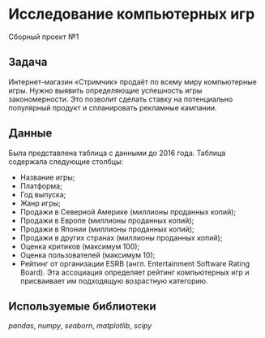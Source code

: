 # Исследование компьютерных игр
Сборный проект №1

## Задача
Интернет-магазин «Стримчик» продаёт по всему миру компьютерные игры. Нужно выявить определяющие успешность игры закономерности. Это позволит сделать ставку на потенциально популярный продукт и спланировать рекламные кампании.


## Данные
Была представлена таблица с данными до 2016 года. Таблица содержала следующие столбцы:
* Название игры;
* Платформа;
* Год выпуска;
* Жанр игры;
* Продажи в Северной Америке (миллионы проданных копий);
* Продажи в Европе (миллионы проданных копий);
* Продажи в Японии (миллионы проданных копий);
* Продажи в других странах (миллионы проданных копий);
* Оценка критиков (максимум 100);
* Оценка пользователей (максимум 10);
* Рейтинг от организации ESRB (англ. Entertainment Software Rating Board). Эта ассоциация определяет рейтинг компьютерных игр и присваивает им подходящую возрастную категорию.


## Используемые библиотеки

*pandas*, *numpy*, *seaborn*, *matplotlib*, *scipy*
